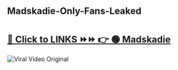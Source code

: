 
 ## Madskadie-Only-Fans-Leaked

# <h2><a href="https://clipsfans.com/Madskadie&ref=git">🔗 Click to LINKS ⏩⏩ 👉 🟢 Madskadie </a></h2>

<a href="https://clipsfans.com/Madskadie&ref=git" rel="nofollow" data-target="animated-image.originalLink"><img src="https://i.ibb.co.com/xMMVF88/686577567.gif" alt="Viral Video Original" style="max-width: 100%; display: inline-block;" data-target="animated-image.originalImage"></a>
